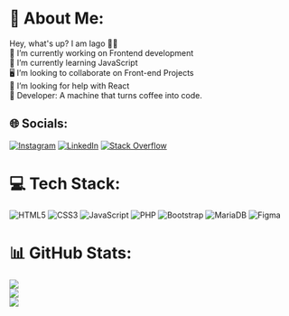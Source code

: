 # 💫 About Me:
Hey, what's up? I am Iago  🖖🏻 <br>🔭 I’m currently working on Frontend development<br>🌱 I’m currently learning JavaScript<br>🖥️ I’m looking to collaborate on Front-end Projects<br>🤔 I’m looking for help with React<br>🤖 Developer: A machine that turns coffee into code.


## 🌐 Socials:
[![Instagram](https://img.shields.io/badge/Instagram-%23E4405F.svg?logo=Instagram&logoColor=white)](https://instagram.com/https://www.instagram.com/iagoborelli.dev/) [![LinkedIn](https://img.shields.io/badge/LinkedIn-%230077B5.svg?logo=linkedin&logoColor=white)](https://linkedin.com/in/https://www.linkedin.com/in/iago-borelli/) [![Stack Overflow](https://img.shields.io/badge/-Stackoverflow-FE7A16?logo=stack-overflow&logoColor=white)](https://stackoverflow.com/users/IagoBorelli) 

# 💻 Tech Stack:
![HTML5](https://img.shields.io/badge/html5-%23E34F26.svg?style=for-the-badge&logo=html5&logoColor=white) ![CSS3](https://img.shields.io/badge/css3-%231572B6.svg?style=for-the-badge&logo=css3&logoColor=white) ![JavaScript](https://img.shields.io/badge/javascript-%23323330.svg?style=for-the-badge&logo=javascript&logoColor=%23F7DF1E) ![PHP](https://img.shields.io/badge/php-%23777BB4.svg?style=for-the-badge&logo=php&logoColor=white) ![Bootstrap](https://img.shields.io/badge/bootstrap-%23563D7C.svg?style=for-the-badge&logo=bootstrap&logoColor=white) ![MariaDB](https://img.shields.io/badge/MariaDB-003545?style=for-the-badge&logo=mariadb&logoColor=white) 	![Figma](https://img.shields.io/badge/figma-%23F24E1E.svg?style=for-the-badge&logo=figma&logoColor=white)
# 📊 GitHub Stats:
![](https://github-readme-stats.vercel.app/api?username=IagoBorelli&theme=nightowl&hide_border=false&include_all_commits=true&count_private=true)<br/>
![](https://github-readme-streak-stats.herokuapp.com/?user=IagoBorelli&theme=nightowl&hide_border=false)<br/>
![](https://github-readme-stats.vercel.app/api/top-langs/?username=IagoBorelli&theme=nightowl&hide_border=false&include_all_commits=true&count_private=true&layout=compact)

<!-- Proudly created with GPRM ( https://gprm.itsvg.in ) -->
  

  
  
